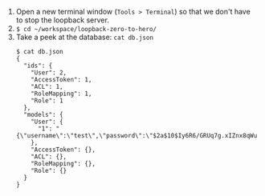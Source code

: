 1. Open a new terminal window (`Tools > Terminal`) so that we don't have to stop the loopback server.
2. `$ cd ~/workspace/loopback-zero-to-hero/`
3. Take a peek at the database: `cat db.json`
    ```
    $ cat db.json
    {
      "ids": {
        "User": 2,
        "AccessToken": 1,
        "ACL": 1,
        "RoleMapping": 1,
        "Role": 1
      },
      "models": {
        "User": {
          "1": "{\"username\":\"test\",\"password\":\"$2a$10$Iy6R6/GRUq7g.xIZnx8qWuzkYuFR75XjIgSpdb6k3fmuC3w07u1Bq\",\"email\":\"test@test.com\",\"id\":1}"
        },
        "AccessToken": {},
        "ACL": {},
        "RoleMapping": {},
        "Role": {}
      }
    }
    ```
